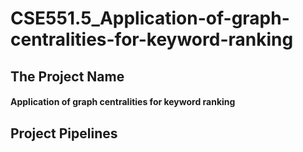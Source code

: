 # CSE551.5_Application-of-graph-centralities-for-keyword-ranking

## The Project Name
#### Application of graph centralities for keyword ranking
## Project Pipelines



